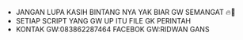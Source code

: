- JANGAN LUPA KASIH BINTANG NYA YAK BIAR GW SEMANGAT 🔥🌟
- SETIAP SCRIPT YANG GW UP ITU FILE GK PERINTAH 
- KONTAK GW:083862287464 FACEBOK GW:RIDWAN GANS 
